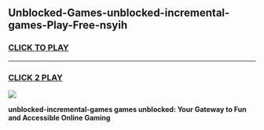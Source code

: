 
## Unblocked-Games-unblocked-incremental-games-Play-Free-nsyih
<h3>
<a href="https://premium76.site?title=unblocked-incremental-games&ref=15A">CLICK TO PLAY</a></h3>
<hr>

<h3>
<a href="https://premium76.site?title=unblocked-incremental-games&ref=15A">CLICK 2 PLAY</a>
  
</h3>

<a href="https://premium76.site?title=unblocked-incremental-games&ref=15A"><img src="https://clearcache.store/games.png"></a>


**unblocked-incremental-games games unblocked: Your Gateway to Fun and Accessible Online Gaming**
